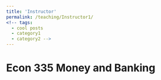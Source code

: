 ```yaml
---
title: 'Instructor'
permalink: /teaching/Instructor1/
<!-- tags:
  - cool posts
  - category1
  - category2 -->
---
```


# Econ 335 Money and Banking

